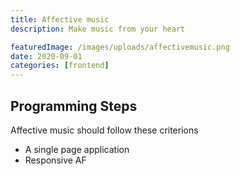```yaml
---
title: Affective music
description: Make music from your heart 

featuredImage: /images/uploads/affectivemusic.png
date: 2020-09-01
categories: [frontend]
---
```


## Programming Steps
Affective music should follow these criterions
- A single page application
- Responsive AF